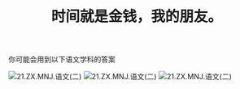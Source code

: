 ﻿---
title: 时间就是金钱，我的朋友。
time: 2020-10-1 19:59:59
tags: hide
cover: https://thirty-1302773433.cos.ap-nanjing.myqcloud.com/postcover/nguyen-dang-hoang-nhu-qDgTQOYk6B8-unsplash.jpg
---
你可能会用到以下语文学科的答案

![21.ZX.MNJ.语文(二)](https://thirty-1302773433.cos.ap-nanjing.myqcloud.com/post/photo-diary/homework-aanswer/yw2.1.jpg)
![21.ZX.MNJ.语文(二)](https://thirty-1302773433.cos.ap-nanjing.myqcloud.com/post/photo-diary/homework-aanswer/yw2.2.jpg)
![21.ZX.MNJ.语文(二)](https://thirty-1302773433.cos.ap-nanjing.myqcloud.com/post/photo-diary/homework-aanswer/yw2.3.jpg)

